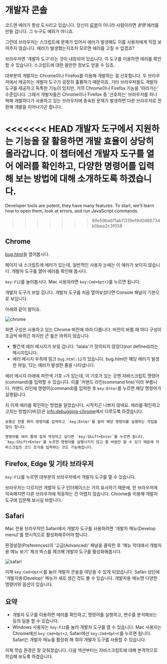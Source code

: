 # 개발자 콘솔

코드엔 에러가 항상 도사리고 있습니다. 당신이 [로봇](https://en.wikipedia.org/wiki/Bender_(Futurama))이 아니라 사람이라면 *분명* 에러를 만들 겁니다. 그 누구도 예외가 아니죠.

그런데 브라우저는 스크립트에 문제가 있어서 에러가 발생해도 이를 사용자에게 직접 보여주지 않습니다. 에러가 발생했는지조차 모르면 에러를 고칠 수 없겠죠?

브라우저엔 '개발자 도구'라는 것이 내장되어 있습니다. 이 도구를 이용하면 에러를 확인할 수 있습니다. 스크립트에 대한 쓸만한 정보도 얻을 수 있죠.

대부분의 개발자는 Chrome이나 Firefox를 이용해 개발하는 걸 선호합니다. 두 브라우저에서 제공하는 개발자 도구가 굉장히 훌륭하기 때문이죠. 기타 브라우저들도 개발자 도구를 제공하고 독특한 기능이 있지만, 거의 Chrome이나 Firefox 기능을 '따라가는' 수준입니다. 그래서 개발자들은 Chrome이나 Firefox 중 '선호하는' 브라우저를 하나 택해 개발하다가 사용하고 있는 브라우저에 종속된 문제가 발생하면 다른 브라우저로 전환해 개발을 이어나가곤 합니다.

<<<<<<< HEAD
개발자 도구에서 지원하는 기능을 잘 활용하면 개발 효율이 상당히 올라갑니다. 이 챕터에선 개발자 도구를 열어 에러를 확인하고, 다양한 명령어를 입력해 보는 방법에 대해 소개하도록 하겠습니다.
=======
Developer tools are potent, they have many features. To start, we'll learn how to open them, look at errors, and run JavaScript commands.
>>>>>>> 99e59ba611ab11319ef9d0d66734b0bea2c3f058

## Chrome

[bug.html](bug.html)을 열어봅시다.

페이지 내 스크립트에 에러가 있는데, 일반적인 사용자 눈에는 이 에러가 보이지 않습니다. 개발자 도구를 열어 에러를 확인해 봅시다.

`key:F12`를 눌러봅시다. Mac 사용자라면 `key:Cmd+Opt+J`를 누르면 됩니다.

개발자 도구가 보일 겁니다. 개발자 도구를 처음 열어보셨다면 Console 패널이 기본으로 보입니다.

아래와 같이 말이죠.

![chrome](chrome.png)

화면 구성은 사용하고 있는 Chrome 버전에 따라 다릅니다. 버전이 바뀔 때 마다 구성이 조금씩 바뀌긴 하지만 큰 틀은 바뀌지 않습니다.

- 빨간색 에러 메시지가 보일 겁니다. 'lalala'가 정의되지 않았다(not defined)라는 메시지입니다.
- 에러 메시지 우측에 링크 `bug.html:12`가 있습니다. bug.html은 해당 에러가 발생한 파일, 12는 에러가 발생한 줄을 나타냅니다.

에러 메시지 아래에 파란색 기호 `>`가 있는데, 이 기호가 있는 곳엔 자바스크립트 명령어(command)를 입력할 수 있습니다. 이를 '커맨드 라인(command line)'이라 부릅니다. 커맨드 라인에 명령어(command)를 입력한 후 `key:Enter`를 누르면 해당 명령어가 실행됩니다.

자 이제 에러를 확인하는 방법을 알았습니다. 시작치곤 나쁘지 않네요. 에러를 확인하고 고치는 방법(디버깅)은 <info:debugging-chrome>에서 다루도록 하겠습니다.

```smart header="Multi-line input"
보통은 한줄 짜리 명령어를 입력하고 `key:Enter`를 눌러 해당 명령어를 실행하는 작업을 많이 합니다.

명령어를 여러 줄에 걸쳐 작성하고 싶다면 `key:Shift+Enter`를 누르면 됩니다. `key:Shift+Enter`를 누르면 명령어를 실행시키지 않고 줄 바꿈만 할 수 있기 때문에 자바스크립트 코드 조각을 입력하는 것도 가능해집니다.
```

## Firefox, Edge 및 기타 브라우저

`key:F12`를 누르면 대부분의 브라우저에서 개발자 도구를 열 수 있습니다.

브라우저는 다르지만 개발자 도구 인터페이스는 거의 유사하기 때문에, 한 브라우저에 익숙해지면 다른 브라우저에 적응하는 건 어렵지 않습니다. Chrome을 이용해 개발자 도구에 입문해 보시길 바랍니다.

## Safari

Mac 전용 브라우저인 Safari에서 개발자 도구를 사용하려면 '개발자 메뉴(Develop menu)'를 명시적으로 활성화해주어야 합니다.

환경설정(Preferences)의 '고급(Advanced)' 패널을 클릭한 후 '메뉴 막대에서 개발자용 메뉴 보기' 체크 박스를 체크해 개발자 도구를 활성화해봅시다.

![safari](safari.png)

이제 `key:Cmd+Opt+C`를 눌러 개발자 콘솔을 여닫을 수 있게 되었습니다. Safari 상단에 '개발자용(Develop)' 메뉴가 새로 생긴 것도 볼 수 있습니다. 개발자용 메뉴엔 다양한 명령어와 옵션이 있습니다.

## 요약

- 개발자 도구를 이용하면 에러를 확인하고, 명령어를 실행하고, 변수를 분석해보는 등의 일을 할 수 있습니다.
- Windows 사용자는 `key:F12`를 눌러 개발자 도구를 열 수 있습니다. Mac 사용자는 Chrome에선 `key:Cmd+Opt+J`, Safari에선 `key:Cmd+Opt+C`를 누르면 됩니다. Safari는 개발자 메뉴를 활성화 해 줘야 개발자 도구를 사용할 수 있습니다.

이제 학습 환경은 잘 갖춰졌습니다. 다음 섹션부터는 자바스크립트에 대해 본격적으로 학습해 보도록 하겠습니다.
